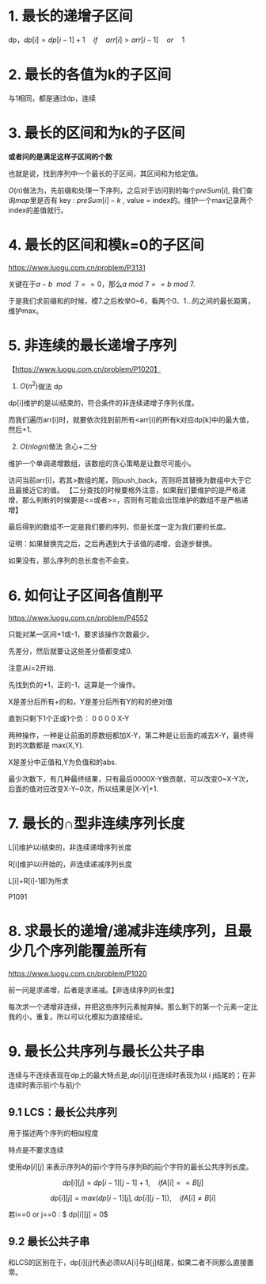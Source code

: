 # 1. 最长的递增子区间

dp，$dp[i]=dp[i-1]+1 \quad if \quad arr[i]>arr[i-1]  \quad or \quad 1$

# 2. 最长的各值为k的子区间

与1相同，都是通过dp，连续

# 3. 最长的区间和为k的子区间

**或者问的是满足这样子区间的个数**

也就是说，找到序列中一个最长的子区间，其区间和为给定值。

$O(n)$做法为，先前缀和处理一下序列，之后对于访问到的每个$preSum[i]$, 我们查询$map$里是否有 key : $preSum[i]-k$ , value = index的。维护一个max记录两个index的差值就行。

# 4. 最长的区间和模k=0的子区间

https://www.luogu.com.cn/problem/P3131

关键在于$a-b\ \ mod\ \  7 ==0$，那么$a\ mod \ 7 == b\ mod \ 7$.

于是我们求前缀和的时候，模7.之后枚举0~6，看两个0、1...的之间的最长距离，维护max。

# 5. 非连续的最长递增子序列

【https://www.luogu.com.cn/problem/P1020】

1. $O(n^2)$做法 dp

dp[i]维护的是以i结束的，符合条件的非连续递增子序列长度。

而我们遍历arr[i]时，就要依次找到前所有<arr[i]的所有k对应dp[k]中的最大值，然后+1.

2. $O(nlogn)$做法 贪心+二分

维护一个单调递增数组，该数组的贪心策略是让数尽可能小。

访问当前arr[i]，若其>数组的尾，则push_back，否则将其替换为数组中大于它且最接近它的值。
【二分查找的时候要格外注意，如果我们要维护的是严格递增，那么判断的时候要是<=或者>=，否则有可能会出现维护的数组不是严格递增】

最后得到的数组不一定是我们要的序列，但是长度一定为我们要的长度。

证明：如果替换完之后，之后再遇到大于该值的递增，会逐步替换。

如果没有，那么序列的总长度也不会变。

# 6. 如何让子区间各值削平

https://www.luogu.com.cn/problem/P4552

只能对某一区间+1或-1，要求该操作次数最少。

先差分，然后就要让这些差分值都变成0.

注意从i=2开始.

先找到负的+1，正的-1，这算是一个操作。

X是差分后所有+的和，Y是差分后所有Y的和的绝对值

直到只剩下1个正或1个负： 0 0 0 0 X-Y

两种操作，一种是让前面的原数组都加X-Y，第二种是让后面的减去X-Y，最终得到的次数都是 max(X,Y).

X是差分中正值和,Y为负值和的abs.

最少次数下，有几种最终结果，只有最后0000X-Y做贡献，可以改变0~X-Y次，后面的值对应改变X-Y~0次，所以结果是|X-Y|+1.

# 7. 最长的∩型非连续序列长度

L[i]维护以i结束的，非连续递增序列长度

R[i]维护以i开始的，非连续递减序列长度

L[i]+R[i]-1即为所求

P1091

# 8. 求最长的递增/递减非连续序列，且最少几个序列能覆盖所有

https://www.luogu.com.cn/problem/P1020

前一问是求递增，后者是求递减。【非连续序列的长度】

每次求一个递增非连续，并把这些序列元素抛弃掉。那么剩下的第一个元素一定比我的小，重复。所以可以化模拟为直接结论。

# 9. 最长公共序列与最长公共子串

连续与不连续表现在dp上的最大特点是,$dp[i][j]$在连续时表现为以 i j结尾的；在非连续时表示前i个与前j个

## 9.1 LCS：最长公共序列

用于描述两个序列的相似程度

特点是不要求连续

使用$dp[i][j]$ 来表示序列A的前i个字符与序列B的前j个字符的最长公共序列长度。

$$dp[i][j] = dp[i-1][j-1]+1, \quad if A[i]==B[j]$$

$$dp[i][j] = max(dp[i-1][j],dp[i][j-1]),\quad if A[i]\neq B[i]$$

若i\==0 or j==0 : $ dp[i][j] = 0$

## 9.2 最长公共子串

和LCS的区别在于，dp\[i]\[j]代表必须以A[i]与B[j]结尾，如果二者不同那么直接置零。

